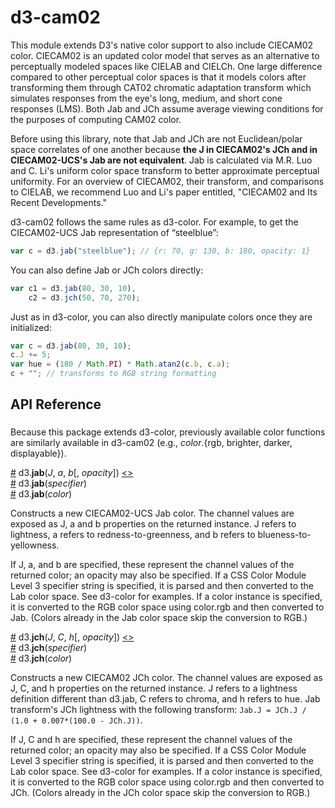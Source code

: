# d3-cam02

This module extends D3's native color support to also include CIECAM02 color.
CIECAM02 is an updated color model that serves as an alternative to perceptually
modeled spaces like CIELAB and CIELCh.
One large difference compared to other perceptual color spaces is that it models
colors after transforming them through CAT02 chromatic adaptation transform
which simulates responses from the eye's long, medium, and short cone responses
(LMS).
Both Jab and JCh assume average viewing conditions for the purposes of computing
CAM02 color.

Before using this library, note that Jab and JCh are not Euclidean/polar space
correlates of one another because
**the J in CIECAM02's JCh and in CIECAM02-UCS's Jab are not equivalent**.
Jab is calculated via M.R. Luo and C. Li's uniform color space transform to
better approximate perceptual uniformity.
For an overview of CIECAM02, their transform, and comparisons to CIELAB, we
recommend Luo and Li's paper entitled, "CIECAM02 and Its Recent Developments."

d3-cam02 follows the same rules as d3-color. For example, to get the
CIECAM02-UCS Jab representation of “steelblue”:
```js
var c = d3.jab("steelblue"); // {r: 70, g: 130, b: 180, opacity: 1}
```

You can also define Jab or JCh colors directly:
```js
var c1 = d3.jab(80, 30, 10),
    c2 = d3.jch(50, 70, 270);
```

Just as in d3-color, you can also directly manipulate colors once they are
initialized:
```js
var c = d3.jab(80, 30, 10);
c.J += 5;
var hue = (180 / Math.PI) * Math.atan2(c.b, c.a);
c + ""; // transforms to RGB string formatting
```

## API Reference
###

Because this package extends d3-color, previously available color functions
are similarly available in d3-cam02
(e.g., <em>color</em>.{rgb, brighter, darker, displayable}).

<a name="jab" href="#jab">#</a> d3.<b>jab</b>(<i>J</i>, <i>a</i>, <i>b</i>[, <i>opacity</i>]) [<>](https://github.com/connorgr/d3-cam02/blob/master/src/cam02.js#L404 "Source")<br>
<a href="#jab">#</a> d3.<b>jab</b>(<i>specifier</i>)<br>
<a href="#jab">#</a> d3.<b>jab</b>(<i>color</i>)<br>

Constructs a new CIECAM02-UCS Jab color. The channel values are exposed as J, a
and b properties on the returned instance. J refers to lightness, a refers to
redness-to-greenness, and b refers to blueness-to-yellowness.

If J, a, and b are specified, these represent the channel values of the returned
color; an opacity may also be specified. If a CSS Color Module Level 3 specifier
string is specified, it is parsed and then converted to the Lab color space. See
d3-color for examples. If a color instance is specified, it is converted to the
RGB color space using color.rgb and then converted to Jab. (Colors already in
the Jab color space skip the conversion to RGB.)

<a name="jch" href="#jch">#</a> d3.<b>jch</b>(<i>J</i>, <i>C</i>, <i>h</i>[, <i>opacity</i>]) [<>](https://github.com/connorgr/d3-cam02/blob/master/src/cam02.js#L328 "Source")<br>
<a href="#jch">#</a> d3.<b>jch</b>(<i>specifier</i>)<br>
<a href="#jch">#</a> d3.<b>jch</b>(<i>color</i>)<br>

Constructs a new CIECAM02 JCh color. The channel values are exposed as J, C, and
h properties on the returned instance. J refers to a lightness definition
different than d3.jab, C refers to chroma, and h refers to hue.
Jab transform's JCh lightness with the following transform:
``Jab.J = JCh.J / (1.0 + 0.007*(100.0 - JCh.J))``.

If J, C and h are specified, these represent the channel values of the returned
color; an opacity may also be specified. If a CSS Color Module Level 3 specifier
string is specified, it is parsed and then converted to the Lab color space. See
d3-color for examples. If a color instance is specified, it is converted to the
RGB color space using color.rgb and then converted to JCh. (Colors already in
the JCh color space skip the conversion to RGB.)
